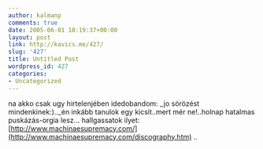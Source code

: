 ```yaml
---
author: kalmanp
comments: true
date: 2005-06-01 18:19:37+00:00
layout: post
link: http://kavics.me/427/
slug: '427'
title: Untitled Post
wordpress_id: 427
categories:
- Uncategorized
---
```


na akko csak ugy hirtelenjében idedobandom: _jo sörözést mindenkinek:).._én inkább tanulok egy kicsit..mert mér ne!..holnap hatalmas puskázás-orgia lesz... hallgassatok ilyet: [http://www.machinaesupremacy.com/](http://www.machinaesupremacy.com/discography.htm) ..
